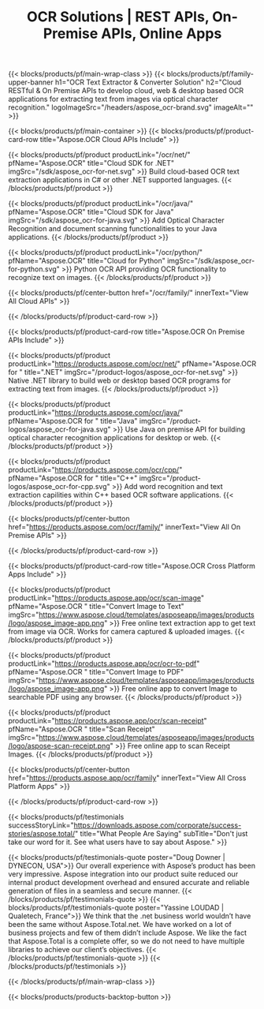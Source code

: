 ﻿---
title: OCR Solutions | REST APIs, On-Premise APIs, Online Apps 
description: Cloud RESTful & On Premise APIs to develop cloud, web & desktop based OCR applications for extracting text from images via optical character recognition
weight: 70
url: /
---

{{< blocks/products/pf/main-wrap-class >}}
{{< blocks/products/pf/family-upper-banner h1="OCR Text Extractor & Converter Solution" h2="Cloud RESTful & On Premise APIs to develop cloud, web & desktop based OCR applications for extracting text from images via optical character recognition." logoImageSrc="/headers/aspose_ocr-brand.svg" imageAlt="" >}}

{{< blocks/products/pf/main-container >}}
{{< blocks/products/pf/product-card-row title="Aspose.OCR Cloud APIs Include" >}}

{{< blocks/products/pf/product productLink="/ocr/net/" pfName="Aspose.OCR" title="Cloud SDK for .NET" imgSrc="/sdk/aspose_ocr-for-net.svg" >}}
Build cloud-based OCR text extraction applications in C# or other .NET supported languages.
{{< /blocks/products/pf/product >}}

{{< blocks/products/pf/product productLink="/ocr/java/" pfName="Aspose.OCR" title="Cloud SDK for Java" imgSrc="/sdk/aspose_ocr-for-java.svg" >}}
Add Optical Character Recognition and document scanning functionalities to your Java applications.
{{< /blocks/products/pf/product >}}

{{< blocks/products/pf/product productLink="/ocr/python/" pfName="Aspose.OCR" title="Cloud for Python" imgSrc="/sdk/aspose_ocr-for-python.svg" >}}
Python OCR API providing OCR functionality to recognize text on images.
{{< /blocks/products/pf/product >}}

{{< blocks/products/pf/center-button href="/ocr/family/" innerText="View All Cloud APIs" >}}

{{< /blocks/products/pf/product-card-row >}}

{{< blocks/products/pf/product-card-row title="Aspose.OCR On Premise APIs Include" >}}

{{< blocks/products/pf/product productLink="https://products.aspose.com/ocr/net/" pfName="Aspose.OCR for " title=".NET" imgSrc="/product-logos/aspose_ocr-for-net.svg" >}}
Native .NET library to build web or desktop based OCR programs for extracting text from images.
{{< /blocks/products/pf/product >}}

{{< blocks/products/pf/product productLink="https://products.aspose.com/ocr/java/" pfName="Aspose.OCR for " title="Java" imgSrc="/product-logos/aspose_ocr-for-java.svg" >}}
Use Java on premise API for building optical character recognition applications for desktop or web.
{{< /blocks/products/pf/product >}}

{{< blocks/products/pf/product productLink="https://products.aspose.com/ocr/cpp/" pfName="Aspose.OCR for " title="C++" imgSrc="/product-logos/aspose_ocr-for-cpp.svg" >}}
Add word recognition and text extraction capilities within C++ based OCR software applications.
{{< /blocks/products/pf/product >}}

{{< blocks/products/pf/center-button href="https://products.aspose.com/ocr/family/" innerText="View All On Premise APIs" >}}

{{< /blocks/products/pf/product-card-row >}}

{{< blocks/products/pf/product-card-row title="Aspose.OCR Cross Platform Apps Include" >}}

{{< blocks/products/pf/product productLink="https://products.aspose.app/ocr/scan-image" pfName="Aspose.OCR " title="Convert Image to Text" imgSrc="https://www.aspose.cloud/templates/asposeapp/images/products/logo/aspose_image-app.png" >}}
Free online text extraction app to get text from image via OCR. Works for camera captured & uploaded images.
{{< /blocks/products/pf/product >}}

{{< blocks/products/pf/product productLink="https://products.aspose.app/ocr/ocr-to-pdf" pfName="Aspose.OCR " title="Convert Image to PDF" imgSrc="https://www.aspose.cloud/templates/asposeapp/images/products/logo/aspose_image-app.png" >}}
Free online app to convert Image to searchable PDF using any browser.
{{< /blocks/products/pf/product >}}

{{< blocks/products/pf/product productLink="https://products.aspose.app/ocr/scan-receipt" pfName="Aspose.OCR " title="Scan Receipt" imgSrc="https://www.aspose.cloud/templates/asposeapp/images/products/logo/aspose-scan-receipt.png" >}}
Free online app to scan Receipt Images.
{{< /blocks/products/pf/product >}}

{{< blocks/products/pf/center-button href="https://products.aspose.app/ocr/family" innerText="View All Cross Platform Apps" >}}

{{< /blocks/products/pf/product-card-row >}}

{{< blocks/products/pf/testimonials successStoryLink="https://downloads.aspose.com/corporate/success-stories/aspose.total/" title="What People Are Saying" subTitle="Don't just take our word for it. See what users have to say about Aspose." >}}

{{< blocks/products/pf/testimonials-quote poster="Doug Downer | DYNECON, USA">}}
Our overall experience with Aspose’s product has been very impressive. Aspose integration into our product suite reduced our internal product development overhead and ensured accurate and reliable generation of files in a seamless and secure manner.
{{< /blocks/products/pf/testimonials-quote >}}
{{< blocks/products/pf/testimonials-quote poster="Yassine LOUDAD | Qualetech, France">}}
We think that the .net business world wouldn’t have been the same without Aspose.Total.net. We have worked on a lot of business projects and few of them didn’t include Aspose. We like the fact that Aspose.Total is a complete offer, so we do not need to have multiple libraries to achieve our client’s objectives.
{{< /blocks/products/pf/testimonials-quote >}}
{{< /blocks/products/pf/testimonials >}}

{{< /blocks/products/pf/main-wrap-class >}}

{{< blocks/products/products-backtop-button >}}
